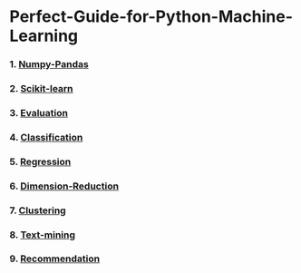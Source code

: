 # Perfect-Guide-for-Python-Machine-Learning

### 1. [Numpy-Pandas]()  
### 2. [Scikit-learn]()  
### 3. [Evaluation]()  
### 4. [Classification]()  
### 5. [Regression]()  
### 6. [Dimension-Reduction]()  
### 7. [Clustering]()  
### 8. [Text-mining]()  
### 9. [Recommendation]()  
